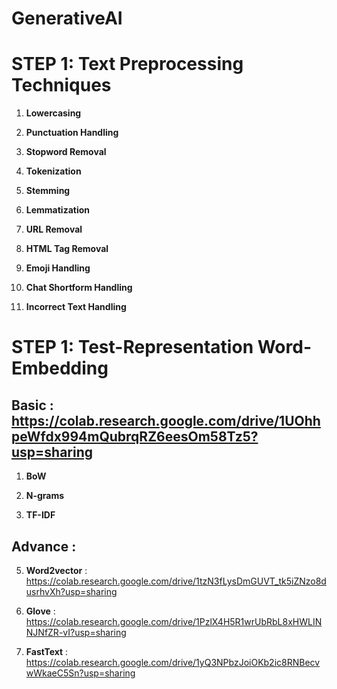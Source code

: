 # GenerativeAI
# STEP 1: Text Preprocessing Techniques

 1. **Lowercasing**

 2. **Punctuation Handling**

 3. **Stopword Removal**

 4. **Tokenization**

 5. **Stemming**

 6. **Lemmatization**

 7. **URL Removal**

 8. **HTML Tag Removal**

 9. **Emoji Handling**

 10. **Chat Shortform Handling**

 11. **Incorrect Text Handling**

# STEP 1: Test-Representation Word-Embedding

## Basic : https://colab.research.google.com/drive/1UOhhpeWfdx994mQubrqRZ6eesOm58Tz5?usp=sharing   

 1. **BoW**

 2. **N-grams**

 3. **TF-IDF**

## Advance :

 5. **Word2vector** : https://colab.research.google.com/drive/1tzN3fLysDmGUVT_tk5iZNzo8dusrhvXh?usp=sharing

 6. **Glove** : https://colab.research.google.com/drive/1PzlX4H5R1wrUbRbL8xHWLINNJNfZR-vI?usp=sharing

 7. **FastText** : https://colab.research.google.com/drive/1yQ3NPbzJoiOKb2ic8RNBecvwWkaeC5Sn?usp=sharing

